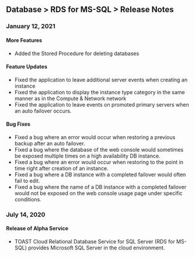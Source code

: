 ## Database > RDS for MS-SQL > Release Notes

### January 12, 2021

#### More Features

* Added the Stored Procedure for deleting databases

#### Feature Updates

* Fixed the application to leave additional server events when creating an instance
* Fixed the application to display the instance type category in the same manner as in the Compute & Network network
* Fixed the application to leave events on promoted primary servers when an auto failover occurs.

#### Bug Fixes

* Fixed a bug where an error would occur when restoring a previous backup after an auto failover.
* Fixed a bug where the database of the web console would sometimes be exposed multiple times on a high availability DB instance.
* Fixed a bug where an error would occur when restoring to the point in time right after creation of an instance.
* Fixed a bug where a DB instance with a completed failover would often fail to edit.
* Fixed a bug where the name of a DB instance with a completed failover would not be exposed on the web console usage page under specific conditions. 

### July 14, 2020

#### Release of Alpha Service 

* TOAST Cloud Relational Database Service for SQL Server (RDS for MS-SQL) provides Microsoft SQL Server in the cloud environment. 
